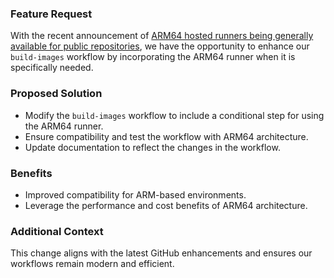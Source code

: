 ### Feature Request

With the recent announcement of [ARM64 hosted runners being generally available for public repositories](https://github.blog/changelog/2025-08-07-arm64-hosted-runners-for-public-repositories-are-now-generally-available/), we have the opportunity to enhance our `build-images` workflow by incorporating the ARM64 runner when it is specifically needed.

### Proposed Solution
- Modify the `build-images` workflow to include a conditional step for using the ARM64 runner.
- Ensure compatibility and test the workflow with ARM64 architecture.
- Update documentation to reflect the changes in the workflow.

### Benefits
- Improved compatibility for ARM-based environments.
- Leverage the performance and cost benefits of ARM64 architecture.

### Additional Context
This change aligns with the latest GitHub enhancements and ensures our workflows remain modern and efficient.